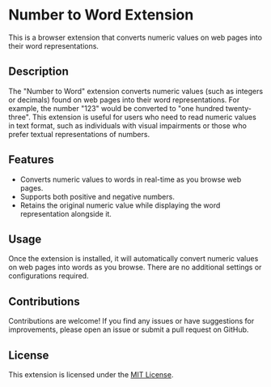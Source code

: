 # Number to Word Extension

This is a browser extension that converts numeric values on web pages into their word representations.

## Description

The "Number to Word" extension converts numeric values (such as integers or decimals) found on web pages into their word representations. For example, the number "123" would be converted to "one hundred twenty-three". This extension is useful for users who need to read numeric values in text format, such as individuals with visual impairments or those who prefer textual representations of numbers.

## Features

- Converts numeric values to words in real-time as you browse web pages.
- Supports both positive and negative numbers.
- Retains the original numeric value while displaying the word representation alongside it.

## Usage

Once the extension is installed, it will automatically convert numeric values on web pages into words as you browse. There are no additional settings or configurations required.

## Contributions

Contributions are welcome! If you find any issues or have suggestions for improvements, please open an issue or submit a pull request on GitHub.

## License

This extension is licensed under the [MIT License](LICENSE).
